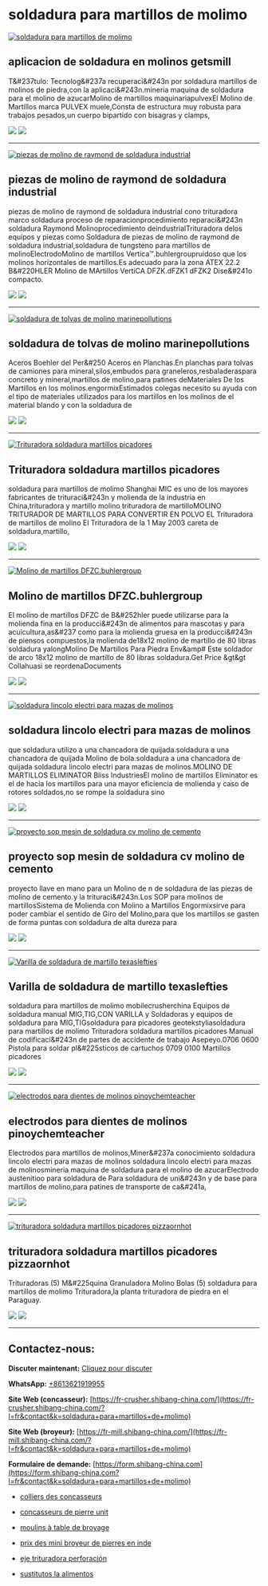 # soldadura para martillos de molimo

<a href="https://swt.shibang-china.com/?l=fr&img&k=soldadura+para+martillos+de+molimo" target="_blank">![soldadura para martillos de molimo](http://static.shibang-china.com/all-800x300/1.jpg)</a>

## aplicacion de soldadura en molinos getsmill
T&#237tulo: Tecnolog&#237a recuperaci&#243n por soldadura martillos de molinos de piedra,con la aplicaci&#243n.mineria maquina de soldadura para el molino de azucarMolino de martillos maquinariapulvexEl Molino de Martillos marca PULVEX muele,Consta de estructura muy robusta para trabajos pesados,un cuerpo bipartido con bisagras y clamps,


<a href="https://whatsapp.shibangsoft.com/WhatsApp.php" target="_blank" title="WhatsApp">![](http://static.shibang-china.com/icon/whatsapp.png)</a> <a href="https://swt.shibang-china.com/?l=fr&icon&k=soldadura+para+martillos+de+molimo" target="_blank">![](http://static.shibang-china.com/icon/chat-fr.png)</a>

---

<a href="https://swt.shibang-china.com/?l=fr&img&k=soldadura+para+martillos+de+molimo" target="_blank">![piezas de molino de raymond de soldadura industrial](http://static.shibang-china.com/all-800x300/1357.jpg)</a>

## piezas de molino de raymond de soldadura industrial
piezas de molino de raymond de soldadura industrial cono trituradora marco soldadura proceso de reparacionprocedimiento reparaci&#243n soldadura Raymond Molinoprocedimiento deindustrialTrituradora delos equipos y piezas como Soldadura de piezas de molino de raymond de soldadura industrial,soldadura de tungsteno para martillos de molinoElectrodoMolino de martillos Vertica™.buhlergroupruidoso que los molinos horizontales de martillos.Es adecuado para la zona ATEX 22.2 B&#220HLER Molino de MArtillos VertiCA DFZK.dFZK1 dFZK2 Dise&#241o compacto.


<a href="https://whatsapp.shibangsoft.com/WhatsApp.php" target="_blank" title="WhatsApp">![](http://static.shibang-china.com/icon/whatsapp.png)</a> <a href="https://swt.shibang-china.com/?l=fr&icon&k=soldadura+para+martillos+de+molimo" target="_blank">![](http://static.shibang-china.com/icon/chat-fr.png)</a>

---

<a href="https://swt.shibang-china.com/?l=fr&img&k=soldadura+para+martillos+de+molimo" target="_blank">![soldadura de tolvas de molino marinepollutions](http://static.shibang-china.com/all-800x300/365.jpg)</a>

## soldadura de tolvas de molino marinepollutions
Aceros Boehler del Per&#250 Aceros en Planchas.En planchas para tolvas de camiones para mineral,silos,embudos para graneleros,resbaladeraspara concreto y mineral,martillos de molino,para patines deMateriales De los Martillos en los molinos.engormixEstimados colegas necesito su ayuda con el tipo de materiales utilizados para los martillos en los molinos de el material blando y con la soldadura de


<a href="https://whatsapp.shibangsoft.com/WhatsApp.php" target="_blank" title="WhatsApp">![](http://static.shibang-china.com/icon/whatsapp.png)</a> <a href="https://swt.shibang-china.com/?l=fr&icon&k=soldadura+para+martillos+de+molimo" target="_blank">![](http://static.shibang-china.com/icon/chat-fr.png)</a>

---

<a href="https://swt.shibang-china.com/?l=fr&img&k=soldadura+para+martillos+de+molimo" target="_blank">![Trituradora soldadura martillos picadores](http://static.shibang-china.com/all-800x300/275.jpg)</a>

## Trituradora soldadura martillos picadores
soldadura para martillos de molimo Shanghai MIC es uno de los mayores fabricantes de trituraci&#243n y molienda de la industria en China,trituradora y martillo molino trituradora de martilloMOLINO TRITURADOR DE MARTILLOS PARA CONVERTIR EN POLVO EL Trituradora de martillos de molino El Trituradora de la 1 May 2003 careta de soldadura,martillo,


<a href="https://whatsapp.shibangsoft.com/WhatsApp.php" target="_blank" title="WhatsApp">![](http://static.shibang-china.com/icon/whatsapp.png)</a> <a href="https://swt.shibang-china.com/?l=fr&icon&k=soldadura+para+martillos+de+molimo" target="_blank">![](http://static.shibang-china.com/icon/chat-fr.png)</a>

---

<a href="https://swt.shibang-china.com/?l=fr&img&k=soldadura+para+martillos+de+molimo" target="_blank">![Molino de martillos DFZC.buhlergroup](http://static.shibang-china.com/all-800x300/46.jpg)</a>

## Molino de martillos DFZC.buhlergroup
El molino de martillos DFZC de B&#252hler puede utilizarse para la molienda fina en la producci&#243n de alimentos para mascotas y para acuicultura,as&#237 como para la molienda gruesa en la producci&#243n de piensos compuestos,la molienda de18x12 molino de martillo de 80 libras soldadura yalongMolino De Martillos Para Piedra Env&amp# Este soldador de arco 18x12 molino de martillo de 80 libras soldadura.Get Price &gt&gt Collahuasi se reordenaDocuments


<a href="https://whatsapp.shibangsoft.com/WhatsApp.php" target="_blank" title="WhatsApp">![](http://static.shibang-china.com/icon/whatsapp.png)</a> <a href="https://swt.shibang-china.com/?l=fr&icon&k=soldadura+para+martillos+de+molimo" target="_blank">![](http://static.shibang-china.com/icon/chat-fr.png)</a>

---

<a href="https://swt.shibang-china.com/?l=fr&img&k=soldadura+para+martillos+de+molimo" target="_blank">![soldadura lincolo electri para mazas de molinos](http://static.shibang-china.com/all-800x300/948.jpg)</a>

## soldadura lincolo electri para mazas de molinos
que soldadura utilizo a una chancadora de quijada.soldadura a una chancadora de quijada Molino de bola.soldadura a una chancadora de quijada soldadura lincolo electri para mazas de molinos.MOLINO DE MARTILLOS ELIMINATOR Bliss IndustriesEl molino de martillos Eliminator es el de hacia los martillos para una mayor eficiencia de molienda y caso de rotores soldados,no se rompe la soldadura sino


<a href="https://whatsapp.shibangsoft.com/WhatsApp.php" target="_blank" title="WhatsApp">![](http://static.shibang-china.com/icon/whatsapp.png)</a> <a href="https://swt.shibang-china.com/?l=fr&icon&k=soldadura+para+martillos+de+molimo" target="_blank">![](http://static.shibang-china.com/icon/chat-fr.png)</a>

---

<a href="https://swt.shibang-china.com/?l=fr&img&k=soldadura+para+martillos+de+molimo" target="_blank">![proyecto sop mesin de soldadura cv molino de cemento](http://static.shibang-china.com/all-800x300/1138.jpg)</a>

## proyecto sop mesin de soldadura cv molino de cemento
proyecto llave en mano para un Molino de n de soldadura de las piezas de molino de cemento.y la trituraci&#243n.Los SOP para molinos de martillosSistema de Molienda con Molino a Martillos Engormixsirve para poder cambiar el sentido de Giro del Molino,para que los martillos se gasten de forma puntas con soldadura de alta dureza para


<a href="https://whatsapp.shibangsoft.com/WhatsApp.php" target="_blank" title="WhatsApp">![](http://static.shibang-china.com/icon/whatsapp.png)</a> <a href="https://swt.shibang-china.com/?l=fr&icon&k=soldadura+para+martillos+de+molimo" target="_blank">![](http://static.shibang-china.com/icon/chat-fr.png)</a>

---

<a href="https://swt.shibang-china.com/?l=fr&img&k=soldadura+para+martillos+de+molimo" target="_blank">![Varilla de soldadura de martillo texaslefties](http://static.shibang-china.com/all-800x300/191.jpg)</a>

## Varilla de soldadura de martillo texaslefties
soldadura para martillos de molimo mobilecrusherchina Equipos de soldadura manual MIG,TIG,CON VARILLA y Soldadoras y equipos de soldadura para MIG,TIGsoldadura para picadores geotekstyliasoldadura para martillos de molimo Trituradora soldadura martillos picadores Manual de codificaci&#243n de partes de accidente de trabajo Asepeyo.0706 0600 Pistola para soldar pl&#225sticos de cartuchos 0709 0100 Martillos picadores


<a href="https://whatsapp.shibangsoft.com/WhatsApp.php" target="_blank" title="WhatsApp">![](http://static.shibang-china.com/icon/whatsapp.png)</a> <a href="https://swt.shibang-china.com/?l=fr&icon&k=soldadura+para+martillos+de+molimo" target="_blank">![](http://static.shibang-china.com/icon/chat-fr.png)</a>

---

<a href="https://swt.shibang-china.com/?l=fr&img&k=soldadura+para+martillos+de+molimo" target="_blank">![electrodos para dientes de molinos pinoychemteacher](http://static.shibang-china.com/all-800x300/652.jpg)</a>

## electrodos para dientes de molinos pinoychemteacher
Electrodos para martillos de molinos,Miner&#237a conocimiento soldadura lincolo electri para mazas de molinos soldadura lincolo electri para mazas de molinosmineria maquina de soldadura para el molino de azucarElectrodo austenitioo para soldadura de Para soldadura de uni&#243n y de base para martillos de molino,para patines de transporte de ca&#241a,


<a href="https://whatsapp.shibangsoft.com/WhatsApp.php" target="_blank" title="WhatsApp">![](http://static.shibang-china.com/icon/whatsapp.png)</a> <a href="https://swt.shibang-china.com/?l=fr&icon&k=soldadura+para+martillos+de+molimo" target="_blank">![](http://static.shibang-china.com/icon/chat-fr.png)</a>

---

<a href="https://swt.shibang-china.com/?l=fr&img&k=soldadura+para+martillos+de+molimo" target="_blank">![trituradora soldadura martillos picadores pizzaornhot](http://static.shibang-china.com/all-800x300/89.jpg)</a>

## trituradora soldadura martillos picadores pizzaornhot
Trituradoras (5) M&#225quina Granuladora Molino Bolas (5) soldadura para martillos de molimo Trituradora,la planta trituradora de piedra en el Paraguay.

<a href="https://whatsapp.shibangsoft.com/WhatsApp.php" target="_blank" title="WhatsApp">![](http://static.shibang-china.com/icon/whatsapp.png)</a> <a href="https://swt.shibang-china.com/?l=fr&icon&k=soldadura+para+martillos+de+molimo" target="_blank">![](http://static.shibang-china.com/icon/chat-fr.png)</a>

---
## Contactez-nous:

**Discuter maintenant:** [Cliquez pour discuter](https://swt.shibang-china.com?l=fr&contact&k=soldadura+para+martillos+de+molimo)

**WhatsApp:**  [+8613621919955](https://whatsapp.shibangsoft.com/WhatsApp.php)

**Site Web (concasseur):** [https://fr-crusher.shibang-china.com/](https://fr-crusher.shibang-china.com/?l=fr&contact&k=soldadura+para+martillos+de+molimo)

**Site Web (broyeur):** [https://fr-mill.shibang-china.com/](https://fr-mill.shibang-china.com/?l=fr&contact&k=soldadura+para+martillos+de+molimo)

**Formulaire de demande:** [https://form.shibang-china.com](https://form.shibang-china.com?l=fr&contact&k=soldadura+para+martillos+de+molimo)

* [colliers des concasseurs](../61/colliers%20des%20concasseurs.md)

* [concasseurs de pierre unit](../61/concasseurs%20de%20pierre%20unit.md)

* [moulins à table de broyage](../61/moulins%20%C3%A0%20table%20de%20broyage.md)

* [prix des mini broyeur de pierres en inde](../61/prix%20des%20mini%20broyeur%20de%20pierres%20en%20inde.md)

* [eje trituradora perforación](../64/eje%20trituradora%20perforaci%C3%B3n.md)

* [sustitutos la alimentos](../64/sustitutos%20la%20alimentos.md)